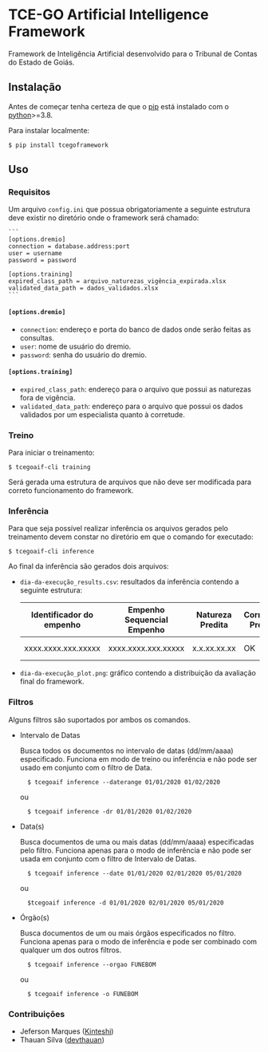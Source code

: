 # TCE-GO Artificial Intelligence Framework
Framework de Inteligência Artificial desenvolvido para o Tribunal de Contas do Estado de Goiás.

## Instalação
Antes de começar tenha certeza de que o [pip](https://pip.readthedocs.io/en/stable/installing/) está instalado com o [python](https://www.python.org/downloads/)>=3.8. 

Para instalar localmente: 

    $ pip install tcegoframework

## Uso
### Requisitos
Um arquivo `config.ini` que possua obrigatoriamente a seguinte estrutura deve existir no diretório onde o framework será chamado: 

    ```
    [options.dremio]
    connection = database.address:port
    user = username
    password = password

    [options.training]
    expired_class_path = arquivo_naturezas_vigência_expirada.xlsx
    validated_data_path = dados_validados.xlsx
    ``` 
#### `[options.dremio]`
- `connection`: endereço e porta do banco de dados onde serão feitas as consultas.
- `user`: nome de usuário do dremio.
- `password`: senha do usuário do dremio.
#### `[options.training]`
- `expired_class_path`: endereço para o arquivo que possui as naturezas fora de vigência.
- `validated_data_path`: endereço para o arquivo que possui os dados validados por um especialista quanto à corretude. 

### Treino
Para iniciar o treinamento: 

    $ tcegoaif-cli training

Será gerada uma estrutura de arquivos que não deve ser modificada para correto funcionamento do framework. 

### Inferência
Para que seja possível realizar inferência os arquivos gerados pelo treinamento devem constar no diretório em que o comando for executado: 

    $ tcegoaif-cli inference

Ao final da inferência são gerados dois arquivos:

- `dia-da-execução_results.csv`: resultados da inferência contendo a seguinte estrutura:

    | Identificador do empenho | Empenho Sequencial Empenho | Natureza Predita | Corretude Predita | Avaliação final do modelo |
    |--------------------------|----------------------------|------------------|-------------------|---------------------------|
    | xxxx.xxxx.xxx.xxxxx      | xxxx.xxxx.xxx.xxxxx        | x.x.xx.xx.xx     | OK                | C-M1-M2                   |

- `dia-da-execução_plot.png`: gráfico contendo a distribuição da avaliação final do framework.

### Filtros
Alguns filtros são suportados por ambos os comandos.

- Intervalo de Datas

    Busca todos os documentos no intervalo de datas (dd/mm/aaaa) especificado. Funciona em modo de treino ou inferência e não pode ser usado em conjunto com o filtro de Data. 

        $ tcegoaif inference --daterange 01/01/2020 01/02/2020 

    ou

        $ tcegoaif inference -dr 01/01/2020 01/02/2020
    
- Data(s) 

    Busca documentos de uma ou mais datas (dd/mm/aaaa) especificadas pelo filtro. Funciona apenas para o modo de inferência e não pode ser usada em conjunto com o filtro de Intervalo de Datas.

        $ tcegoaif inference --date 01/01/2020 02/01/2020 05/01/2020

    ou

        $tcegoaif inference -d 01/01/2020 02/01/2020 05/01/2020

- Órgão(s)

    Busca documentos de um ou mais órgãos especificados no filtro. Funciona apenas para o modo de inferência e pode ser combinado com qualquer um dos outros filtros.

        $ tcegoaif inference --orgao FUNEBOM
    
    ou 

        $ tcegoaif inference -o FUNEBOM

### Contribuições
- Jeferson Marques ([Kinteshi](http://github.com/Kinteshi)) 
- Thauan Silva ([devthauan](http://github.com/devthauan))